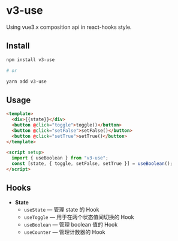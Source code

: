 # v3-use

Using vue3.x composition api in react-hooks style.

## Install

```sh
npm install v3-use

# or

yarn add v3-use
```

## Usage

```html
<template>
  <div>{{state}}</div>
  <button @click="toggle">toggle()</button>
  <button @click="setFalse">setFalse()</button>
  <button @click="setTrue">setTrue()</button>
</template>

<script setup>
  import { useBoolean } from "v3-use";
  const [state, { toggle, setFalse, setTrue }] = useBoolean();
</script>
```

## Hooks

- **State**
  - `useState` — 管理 state 的 Hook
  - `useToggle` — 用于在两个状态值间切换的 Hook
  - `useBoolean` — 管理 boolean 值的 Hook
  - `useCounter` — 管理计数器的 Hook
